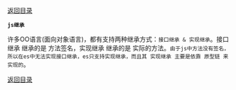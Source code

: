 [返回目录](../原生JS.md)

**` js继承 `**

  许多OO语言(面向对象语言)，都有支持两种继承方式：`接口继承 & 实现继承`。接口继承 继承的是 方法签名，实现继承 继承的是 实际的方法。`由于js中方法没有签名，所以在es中无法实现接口继承，es只支持实现继承，而且其 实现继承 主要是依靠 原型链 来实现的`。



[返回目录](../原生JS.md)

